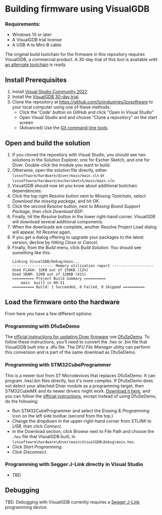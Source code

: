 # Building firmware using VisualGDB

### Requirements:

* Windows 10 or later
* A VisualGDB trial license
* A USB-A to Mini-B cable

The original build toolchain for the firmware in this repository requires VisualGDB, a commercial product. A 30-day trial of this tool is available until [an alternate toolchain](BUILDING-PlatformIO.md) is ready.

## Install Prerequisites

1. Install [Visual Studio Community 2022](https://visualstudio.microsoft.com/downloads/)
2. Install the [VisualGDB 30-day trial](https://visualgdb.com/download/).
3. Clone the repository at  https://github.com/lzxindustries/lzxsoftware to your local computer using one of these methods:
   * Click the 'Code' button on GitHub and click "Open in Visual Studio"
   * Open Visual Studio and and choose "Clone a repository" on the start screen
   * (Advanced) Use the [Git command-line tools](https://git-scm.com/download/win).

## Open and build the solution

1. If you cloned the repository with Visual Studio, you should see two solutions in the Solution Explorer, one for Escher Sketch, and one for Diver. Double-click the module you want to build.
2. Otherwise, open the solution file directly, either `lzxsoftware/hardware/diver/main/main.sln` or `lzxsoftware/hardware/eschersketch/main/main.sln`.
3. VisualGDB should now let you know about additional toolchain dependencies:
4. Click the top right *Resolve* button next to *Missing Toolchain*, select *Download the missing package*, and hit *OK*.
5. Click the second *Resolve* button, next to *Missing Board Support Package*, then click *Download BSP*.
6. Finally, hit the *Resolve* button in the lower right-hand corner. VisualGDB will download several additional components. 
7. When the downloads are complete, another Resolve Project Load dialog will appear, hit *Resolve* again.
8. If you get a dialog offering to upgrade your packages to the latest version, decline by hitting *Close* or *Cancel*.
9. Finally, from the *Build* menu, click *Build Solution*. You should see something like this:
   ```
   Linking VisualGDB/Debug/main...
   ------------------- Memory utilization report -------------------
   Used FLASH: 32KB out of 256KB (12%)
   Used SRAM: 52KB out of 128KB (41%)
   ========== Project Build Summary ==========
       main  built in 00:11
   ========== Build: 1 Succeeded, 0 Failed, 0 Skipped ==========
   ```

## Load the firmware onto the hardware

From here you have a few different options:

### Programming with DfuSeDemo

The [official instructions for updating Diver firmware](https://community.lzxindustries.net/t/all-about-diver/1455#firmware-update-instructions-7) use [DfuSeDemo](https://www.st.com/en/development-tools/stsw-stm32080.html). 
To follow these instructions, you'll need to convert the .hex or .bin file that VisualGDB built into a .dfu file. 
The *DFU File Manager* utility can perform this conversion and is part of the same download as DfuSeDemo.

### Programming with STM32CubeProgrammer

This is a newer tool from ST Microdevices that replaces DfuSeDemo. It can program .hex/.bin files directly, but it's 
more complex. If DfuSeDemo does not detect your attached Diver module as a programming target, then STM32CubeMX and 
its newer drivers might work. [Download it here](https://www.st.com/en/development-tools/stm32cubeprog.html), 
and you can follow the [official instructions](https://community.lzxindustries.net/t/all-about-diver/1455#firmware-update-instructions-7), except instead of using DfuSeDemo, do the following:
   * Run STM32CubeProgrammer and select the *Erasing & Programming* icon on the left side toolbar (second from the top.)
   * Change the dropdown in the upper-right-hand corner from *STLINK* to *USB*, then click *Connect*.
   * In the Download section, click *Browse* next to File Path and choose the `.hex` file that VisualGDB built, in `lzxsoftware\hardware\diver\main\VisualGDB\Debug\main.hex`.
   * Click *Start Programming*.
   * Click *Disconnect*.

### Programming with Segger J-Link directly in Visual Studio
   * TBD


## Debugging 

TBD. Debugging with VisualGDB currently requires a [Segger J-Link](https://www.segger.com/products/debug-probes/j-link/) programming device.
